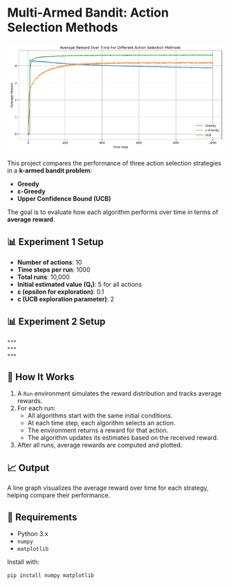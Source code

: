 # Multi-Armed Bandit: Action Selection Methods

![Experiment 1 Results](experiment_1.png)

This project compares the performance of three action selection strategies in a **k-armed bandit problem**:

- **Greedy**
- **ε-Greedy**
- **Upper Confidence Bound (UCB)**

The goal is to evaluate how each algorithm performs over time in terms of **average reward**.

## 📊 Experiment 1 Setup

- **Number of actions**: 10
- **Time steps per run**: 1000
- **Total runs**: 10,000
- **Initial estimated value (Q₁)**: 5 for all actions
- **ε (epsilon for exploration)**: 0.1
- **c (UCB exploration parameter)**: 2

## 📊 Experiment 2 Setup
    ***
    ***
    ***

## 🧪 How It Works

1. A `Run` environment simulates the reward distribution and tracks average rewards.
2. For each run:
   - All algorithms start with the same initial conditions.
   - At each time step, each algorithm selects an action.
   - The environment returns a reward for that action.
   - The algorithm updates its estimates based on the received reward.
3. After all runs, average rewards are computed and plotted.

## 📈 Output

A line graph visualizes the average reward over time for each strategy, helping compare their performance.

## 🧰 Requirements

- Python 3.x
- `numpy`
- `matplotlib`

Install with:

```bash
pip install numpy matplotlib
